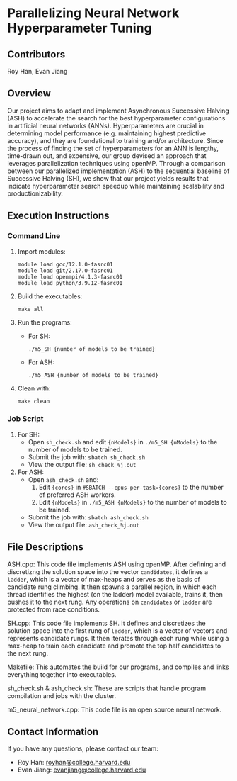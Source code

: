 # Parallelizing Neural Network Hyperparameter Tuning

## Contributors
Roy Han, Evan Jiang

## Overview
Our project aims to adapt and implement Asynchronous Successive Halving (ASH) to accelerate the search for the best hyperparameter configurations in artificial neural networks (ANNs). Hyperparameters are crucial in determining model performance (e.g. maintaining highest predictive accuracy), and they are foundational to training and/or architecture. Since the process of finding the set of hyperparameters for an ANN is lengthy, time-drawn out, and expensive, our group devised an approach that leverages parallelization techniques using openMP. Through a comparison between our parallelized implementation (ASH) to the sequential baseline of Successive Halving (SH), we show that our project yields results that indicate hyperparameter search speedup while maintaining scalability and productionizability.

## Execution Instructions
### Command Line
1. Import modules:
    ```
    module load gcc/12.1.0-fasrc01
    module load git/2.17.0-fasrc01
    module load openmpi/4.1.3-fasrc01
    module load python/3.9.12-fasrc01
    ```
2. Build the executables:
    ```
    make all
    ```
3. Run the programs:
    - For SH: 
        ```
        ./m5_SH {number of models to be trained}
        ```
    - For ASH:
        ```
        ./m5_ASH {number of models to be trained}
        ```

4. Clean with:
    ```
    make clean
    ```

### Job Script
1. For SH:
    - Open `sh_check.sh` and edit `{nModels}` in `./m5_SH {nModels}` to the number of models to be trained.
    - Submit the job with: `sbatch sh_check.sh`
    - View the output file: `sh_check_%j.out`
2. For ASH:
    - Open `ash_check.sh` and:
        1. Edit `{cores}` in `#SBATCH --cpus-per-task={cores}` to the number of preferred ASH workers.
        2. Edit `{nModels}` in `./m5_ASH {nModels}` to the number of models to be trained.
    - Submit the job with: `sbatch ash_check.sh`
    - View the output file: `ash_check_%j.out`

## File Descriptions
ASH.cpp: This code file implements ASH using openMP. After defining and discretizng the solution space into the vector `candidates`, it defines a `ladder`, which is a vector of max-heaps and serves as the basis of candidate rung climbing. It then spawns a parallel region, in which each thread identifies the highest (on the ladder) model available, trains it, then pushes it to the next rung. Any operations on `candidates` or `ladder` are protected from race conditions.

SH.cpp: This code file implements SH. It defines and discretizes the solution space into the first rung of `ladder`, which is a vector of vectors and represents candidate rungs. It then iterates through each rung while using a max-heap to train each candidate and promote the top half candidates to the next rung.
    
Makefile: This automates the build for our programs, and compiles and links everything together into executables.

sh_check.sh & ash_check.sh: These are scripts that handle program compilation and jobs with the cluster.

m5_neural_network.cpp: This code file is an open source neural network.

## Contact Information
If you have any questions, please contact our team:
- Roy Han: royhan@college.harvard.edu
- Evan Jiang: evanjiang@college.harvard.edu

